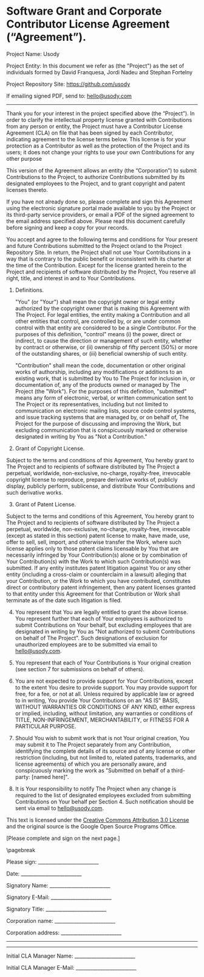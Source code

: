 # Software Grant and Corporate Contributor License Agreement (“Agreement”).

Project Name: Usody

Project Entity: In this document we refer as (the "Project") as the set of individuals formed by David Franquesa, Jordi Nadeu and Stephan Fortelny

Project Repository Site: https://github.com/usody

If emailing signed PDF, send to: hello@usody.com

-------

Thank you for your interest in the project specified above (the “Project”). In order to clarify the intellectual property license granted with Contributions from any person or entity, the Project must have a Contributor License Agreement (CLA) on file that has been signed by each Contributor, indicating agreement to the license terms below. This license is for your protection as a Contributor as well as the protection of the Project and its users; it does not change your rights to use your own Contributions for any other purpose

This version of the Agreement allows an entity (the “Corporation”) to submit Contributions to the Project, to authorize Contributions submitted by its designated employees to the Project, and to grant copyright and patent licenses thereto.

If you have not already done so, please complete and sign this Agreement using the electronic signature portal made available to you by the Project or its third-party service providers, or email a PDF of the signed agreement to the email address specified above. Please read this document carefully before signing and keep a copy for your records.

You accept and agree to the following terms and conditions for Your present and future Contributions submitted to the Project or/and to the Project Repository Site. In return, the Project shall not use Your Contributions in a way that is contrary to the public benefit or inconsistent with its charter at the time of the Contribution. Except for the license granted herein to the Project and recipients of software distributed by the Project, You reserve all right, title, and interest in and to Your Contributions.

1.  Definitions.

	"You" (or "Your") shall mean the copyright owner or legal entity authorized by the copyright owner that is making this Agreement with The Project. For legal entities, the entity making a Contribution and all other entities that control, are controlled by, or are under common control with that entity are considered to be a single Contributor. For the purposes of this definition, "control" means (i) the power, direct or indirect, to cause the direction or management of such entity, whether by contract or otherwise, or (ii) ownership of fifty percent (50%) or more of the outstanding shares, or (iii) beneficial ownership of such entity.

	"Contribution" shall mean the code, documentation or other original works of authorship, including any modifications or additions to an existing work, that is submitted by You to The Project for inclusion in, or documentation of, any of the products owned or managed by The Project (the "Work"). For the purposes of this definition, "submitted" means any form of electronic, verbal, or written communication sent to The Project or its representatives, including but not limited to communication on electronic mailing lists, source code control systems, and issue tracking systems that are managed by, or on behalf of, The Project for the purpose of discussing and improving the Work, but excluding communication that is conspicuously marked or otherwise designated in writing by You as "Not a Contribution."

2.  Grant of Copyright License.

Subject to the terms and conditions of this Agreement, You hereby grant to The Project and to recipients of software distributed by The Project a perpetual, worldwide, non-exclusive, no-charge, royalty-free, irrevocable copyright license to reproduce, prepare derivative works of, publicly display, publicly perform, sublicense, and distribute Your Contributions and such derivative works.

3.  Grant of Patent License.

Subject to the terms and conditions of this Agreement, You hereby grant to The Project and to recipients of software distributed by The Project a perpetual, worldwide, non-exclusive, no-charge, royalty-free, irrevocable (except as stated in this section) patent license to make, have made, use, offer to sell, sell, import, and otherwise transfer the Work, where such license applies only to those patent claims licensable by You that are necessarily infringed by Your Contribution(s) alone or by combination of Your Contribution(s) with the Work to which such Contribution(s) was submitted. If any entity institutes patent litigation against You or any other entity (including a cross-claim or counterclaim in a lawsuit) alleging that your Contribution, or the Work to which you have contributed, constitutes direct or contributory patent infringement, then any patent licenses granted to that entity under this Agreement for that Contribution or Work shall terminate as of the date such litigation is filed.

4.  You represent that You are legally entitled to grant the above license. You represent further that each of Your employees is authorized to submit Contributions on Your behalf, but excluding employees that are designated in writing by You as "Not authorized to submit Contributions on behalf of The Project". Such designations of exclusion for unauthorized employees are to be submitted via email to hello@usody.com.

5.  You represent that each of Your Contributions is Your original creation (see section 7 for submissions on behalf of others).

6.  You are not expected to provide support for Your Contributions, except to the extent You desire to provide support. You may provide support for free, for a fee, or not at all. Unless required by applicable law or agreed to in writing, You provide Your Contributions on an "AS IS" BASIS, WITHOUT WARRANTIES OR CONDITIONS OF ANY KIND, either express or implied, including, without limitation, any warranties or conditions of TITLE, NON-INFRINGEMENT, MERCHANTABILITY, or FITNESS FOR A PARTICULAR PURPOSE.

7.  Should You wish to submit work that is not Your original creation, You may submit it to The Project separately from any Contribution, identifying the complete details of its source and of any license or other restriction (including, but not limited to, related patents, trademarks, and license agreements) of which you are personally aware, and conspicuously marking the work as "Submitted on behalf of a third-party: [named here]".

8.  It is Your responsibility to notify The Project when any change is required to the list of designated employees excluded from submitting Contributions on Your behalf per Section 4. Such notification should be sent via email to hello@usody.com.

This text is licensed under the [Creative Commons Attribution 3.0 License](https://creativecommons.org/licenses/by/3.0/) and the original source is the Google Open Source Programs Office.

[Please complete and sign on the next page.]

\pagebreak

Please sign: _________________________  

Date: _________________________

Signatory Name: _________________________

Signatory E-Mail: _________________________

Signatory Title: _________________________

Corporation name: _________________________

Corporation address: _________________________

_________________________

_________________________


Initial CLA Manager Name: _________________________

Initial CLA Manager E-Mail: _________________________
